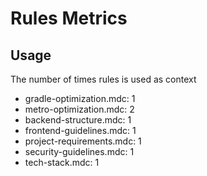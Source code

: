 # Rules Metrics

## Usage

The number of times rules is used as context

- gradle-optimization.mdc: 1
- metro-optimization.mdc: 2
- backend-structure.mdc: 1
- frontend-guidelines.mdc: 1
- project-requirements.mdc: 1
- security-guidelines.mdc: 1
- tech-stack.mdc: 1 